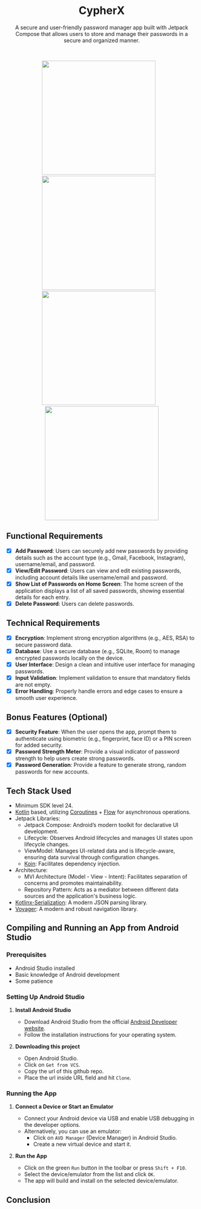 <h1 align="center"><b>CypherX</b></h1>
<p align="center">
  A secure and user-friendly password manager app built with Jetpack Compose that allows users to store and manage their passwords in a secure and organized manner.
</p><br>

<p align="center">
  <img src="https://github.com/amanverma-765/CypherX/assets/46085882/f51711c0-cc8b-4747-8674-a8a4a0a2f442" height="300"/>
 &nbsp;&nbsp;&nbsp;
 <img src="https://github.com/amanverma-765/CypherX/assets/46085882/5626d8ee-404a-485e-bd19-3df750a92a96" height="300"/>
  &nbsp;&nbsp;&nbsp;
  <img src="https://github.com/amanverma-765/CypherX/assets/46085882/c5d99d5d-15ed-43b3-928a-7a1cbc5ecf4e" height="300"/>
&nbsp;&nbsp;&nbsp;
<img src="https://github.com/amanverma-765/CypherX/assets/46085882/bb37018e-bfb9-49e3-8fc6-5e78188df9ee" height="300"/>
</p>

## Functional Requirements

- [x] **Add Password**: Users can securely add new passwords by providing details such as the account type (e.g., Gmail, Facebook, Instagram), username/email, and password.
- [x] **View/Edit Password**: Users can view and edit existing passwords, including account details like username/email and password.
- [x] **Show List of Passwords on Home Screen**: The home screen of the application displays a list of all saved passwords, showing essential details for each entry.
- [x] **Delete Password**: Users can delete passwords.

## Technical Requirements 

- [x] **Encryption**: Implement strong encryption algorithms (e.g., AES, RSA) to secure password data.
- [x] **Database**: Use a secure database (e.g., SQLite, Room) to manage encrypted passwords locally on the device.
- [x] **User Interface**: Design a clean and intuitive user interface for managing passwords.
- [x] **Input Validation**: Implement validation to ensure that mandatory fields are not empty.
- [x] **Error Handling**: Properly handle errors and edge cases to ensure a smooth user experience.

## Bonus Features (Optional)

- [x] **Security Feature**: When the user opens the app, prompt them to authenticate using biometric (e.g., fingerprint, face ID) or a PIN screen for added security.
- [x] **Password Strength Meter**: Provide a visual indicator of password strength to help users create strong passwords.
- [x] **Password Generation**: Provide a feature to generate strong, random passwords for new accounts.

## Tech Stack Used

- Minimum SDK level 24.
- [Kotlin](https://kotlinlang.org/) based, utilizing [Coroutines](https://github.com/Kotlin/kotlinx.coroutines) + [Flow](https://kotlin.github.io/kotlinx.coroutines/kotlinx-coroutines-core/kotlinx.coroutines.flow/) for asynchronous operations.
- Jetpack Libraries:
  - Jetpack Compose: Android’s modern toolkit for declarative UI development.
  - Lifecycle: Observes Android lifecycles and manages UI states upon lifecycle changes.
  - ViewModel: Manages UI-related data and is lifecycle-aware, ensuring data survival through configuration changes.
  - [Koin](https://insert-koin.io/): Facilitates dependency injection.
- Architecture:
  - MVI Architecture (Model - View - Intent): Facilitates separation of concerns and promotes maintainability.
  - Repository Pattern: Acts as a mediator between different data sources and the application's business logic.
- [Kotlinx-Serialization](https://github.com/Kotlin/kotlinx.serialization): A modern JSON parsing library.
- [Voyager](https://voyager.adriel.cafe/): A modern and robust navigation library.

## Compiling and Running an App from Android Studio

### Prerequisites

- Android Studio installed
- Basic knowledge of Android development
- Some patience

### Setting Up Android Studio

1. **Install Android Studio**
    - Download Android Studio from the official [Android Developer website](https://developer.android.com/studio).
    - Follow the installation instructions for your operating system.

2. **Downloading this project**
    - Open Android Studio.
    - Click on `Get from VCS`.
    - Copy the url of this github repo.
    - Place the url inside URL field and hit `Clone`.

### Running the App

1. **Connect a Device or Start an Emulator**
    - Connect your Android device via USB and enable USB debugging in the developer options.
    - Alternatively, you can use an emulator:
        - Click on `AVD Manager` (Device Manager) in Android Studio.
        - Create a new virtual device and start it.

2. **Run the App**
    - Click on the green `Run` button in the toolbar or press `Shift + F10`.
    - Select the device/emulator from the list and click `OK`.
    - The app will build and install on the selected device/emulator.
  
## Conclusion

